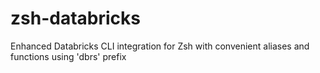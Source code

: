 # zsh-databricks
Enhanced Databricks CLI integration for Zsh with convenient aliases and functions using 'dbrs' prefix
